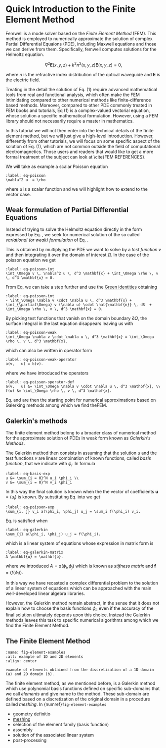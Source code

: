# Quick Introduction to the Finite Element Method
Femwell is a mode solver based on the *Finite Element Method* (FEM). This method is employed to numerically approximate the solution of complex Partial Differential Equaions (PDE), including Maxwell equations and those we can derive from them. Specifically, femwell computes solutions for the Helmoltz equation.

$$ \nabla^2 \mathbf{E}(x, y, z) + k^2 n^2(x, y, z) \mathbf{E}(x, y, z) = 0,$$

where $n$ is the refractive index distribution of the optical waveguide and $\mathbf{E}$ is the electric field.

Treating in the detail the solution of Eq. (1) require advanced mathematical tools from real and functional analysis, which often make the FEM intimidating compared to other numerical methods like finite-difference based methods. Moreover, compared to other PDE commonly treated in FEM books and tutorials, Eq (1) is a complex-valued vectorial equation, whose solution a specific mathematical formulation. However, using a FEM library should not necessarily require a master in mathematics.

In this tutorial we will not then enter into the technical details of the finite element method, but we will just give a high-level introduction. However, differently from other tutorials, we will focus on some specific aspect of the solution of Eq. (1), which are not common outside the field of computational electromagnetics. Those users and readers that would like to get a more formal treatment of the subject can look at \cite{FEM REFERENCES}.

We will take as example a scalar Poisson equation

```{math}
:label: eq-poisson
\nabla^2 u  = \rho 
```

where $u$ is a scalar function and we will highlight how to extend to the vector case.

## Weak formulation of Partial Differential Equations
Instead of trying to solve the Helmoltz equation directly in the form expressed by Eq. [](eq-poisson), we seek for numerical solution of the so called *variational (or weak) formulation* of Eq. [](eq-poisson).

This is obtained by multiplying the PDE we want to solve by a *test function* $v$ and then integrating it over the domain of interest $\Omega$. In the case of the poisson equation we get

```{math}
:label: eq-poisson-int
\int_\Omega v \, \nabla^2 u \, d^3 \mathbf{x} + \int_\Omega \rho \, v \, d^3 \mathbf{x} = 0. 
```

From Eq. [](eq-poisson-int) we can take a step further and use the [Green identities](https://mathworld.wolfram.com/GreensIdentities.html) obtaining

```{math}
:label: eq-poisson-int
- \int_\Omega \nabla v \cdot \nabla u \, d^3 \mathbf{x} + \int_{\partial\Omega} v (\nabla u) \cdot \hat{\mathbf{n}} \, dS  + \int_\Omega \rho \, v \, d^3 \mathbf{x} = 0. 
```

By picking test functions that vanish on the domain boundary $\partial\Omega$, the surface integral in the last equation disappears leaving us with

```{math}
:label: eq-poisson-weak
\int_\Omega \nabla v \cdot \nabla u \, d^3 \mathbf{x} = \int_\Omega \rho \, v \, d^3 \mathbf{x}. 
```

which can also be written in operator form

```{math}
:label: eq-poisson-weak-operator
a(v,   u) = b(v). 
```

where we have introduced the operators

```{math}
:label: eq-poisson-operator-def
a(v,   u) &= \int_\Omega \nabla v \cdot \nabla u \, d^3 \mathbf{x}, \\ 
f(u) &= \int_\Omega \rho \, v \, d^3 \mathbf{x}. 
```

Eq. [](eq-poisson-weak) and [](eq-poisson-weak-operator) are then the starting point for numerical approximations based on Galerking methods among which we find theFEM.

## Galerkin's methods
The finite element method belong to a broader class of numerical method for the approximate solution of PDEs in weak form known as *Galerkin's Methods*.

The Galerkin method then consists in assuming that the solution $u$ and the test functions $v$ are linear combination of known functions, called *basis function*, that we indicate with $\phi_i$. In formula

```{math}
:label: eq-basis-exp
u &= \sum_{i = 0}^N u_i \phi_i \\
v &= \sum_{i = 0}^N v_i \phi_i
```

In this way the final solution is known when the the vector of coefficients $\mathbf{u} = (u_i)$ is known. By substituting Eq. [](eq-basis-exp) into [](eq-poisson-weak) we get

```{math}
:label: eq-poisson-exp
\sum_{i, j} v_i a(\phi_i, \phi_j) u_j = \sum_i f(\phi_i) v_i.
```

Eq. [](eq-poisson-exp) is satisfied when

```{math}
:label: eq-galerkin
\sum_{j} a(\phi_i, \phi_j) u_j = f(\phi_i).
```

which is a linear system of equations whose expression in matrix form is

```{math}
:label: eq-galerkin-matrix
A \mathbf{u} = \mathbf{b}.
```

where we introduced $A = a(\phi_i, \phi_j)$ which is known as *stifness matrix* and $\mathbf{f} = (f(\phi_i))$.

In this way we have recasted a complex differential problem to the solution of a linear system of equations which can be approached with the main well-developed linear algebra libraries.

However, the Galerkin method remain abstract, in the sense that it does not explain how to choose the basis functions $\phi_i$, even if the accuracy of the final solution ultimately depends upon this choice. Instead the Galerkin methods leaves this task to specific numerical algorithms among which we find the Finite Element Method.

## The Finite Element Method

```{figure} element-examples.svg
:name: fig-element-examples
:alt: example of 1D and 2D elements
:align: center

example of elements obtained from the discretization of a 1D domain (a) and 2D domain (b).
```

The finite element method, as we mentioned before, is a Galerkin method which use polynomial basis functions defined on specific sub-domains that we call *elements* and give name to the method. These sub-domain are defined based on a discretization of the original domain in a procedure called *meshing*. In {numref}`fig-element-examples`

- geometry definitio
- [meshing](chapter-mesh)
- selection of the element family (basis function)
- assembly
- solution of the associated linear system
- post-processing
